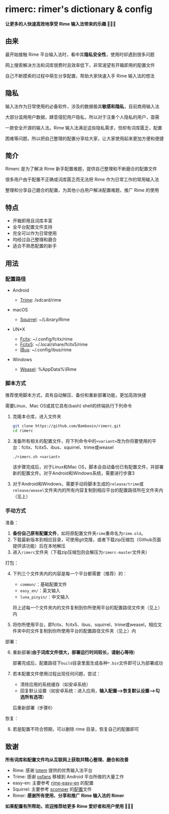 # rimerc: rimer's dictionary & config

**让更多的人快速高效地享受 Rime 输入法带来的乐趣 🎉🎉🎉**

## 由来

最开始接触 Rime 平台输入法时，看中其**隐私安全性**，使用时却遇到很多问题

网上搜索解决方法和词库很费时且效率低下，非常渴望有开箱即用的配置文件

自己不断摸索的过程中萌生分享配置，帮助大家快速入手 Rime 输入法的想法

## 隐私

输入法作为日常使用的必备软件，涉及的数据极其**敏感和隐私**，目前商用输入法

大部分滥用用户数据，肆意侵犯用户隐私，所以对于注重个人隐私的用户，亟需

一款安全开源的输入法。Rime 输入法满足这些隐私需求，但却有词库匮乏，配置

困难等问题，所以把自己整理的配置分享给大家，让大家使用起来更加方便和便捷

## 简介

Rimerc 是为了解决 Rime 新手配置难题，提供自己整理和不断磨合的配置文件

很多用户由于配置不正确或词库匮乏而无法把 Rime 作为日常工作的常用输入法

整理和分享自己磨合的配置，为其他小白用户解决配置难题，推广 Rime 的使用

## 特点

- 开箱即用且词库丰富
- 全平台配置文件支持
- 完全可以作为日常使用
- 均经过自己整理和磨合
- 适合不熟悉配置的新手

## 用法

### 配置路径

- Android
  - [Trime](https://github.com/osfans/trime): /sdcard/rime

- macOS
  - [Squirrel](https://github.com/rime/squirrel): ~/Library/Rime

- UN\*X
  - [Fcitx](https://github.com/fcitx/fcitx-rime): ~/.config/fcitx/rime
  - [Fcitx5](https://github.com/fcitx/fcitx5-rime): ~/.local/share/fcitx5/rime
  - [IBus](https://github.com/rime/ibus-rime): ~/.config/ibus/rime

- Windows
  - [Weasel](https://github.com/rime/weasel): %AppData%\Rime

### 脚本方式

推荐使用脚本方式，具有自动解压、备份和重新部署功能，更加高效快捷

需要Linux、Mac OS或其它具有(bash) shell的终端执行下列命令

1. 克隆本仓库，进入文件夹

   ``` bash
   git clone https://github.com/Bambooin/rimerc.git
   cd rimerc
   ```

2. 准备所有相关的配置文件，将下列命令中的`<variant>`改为你将要使用的平台：fcitx、fcitx5、ibus、squirrel、trime或weasel

   ```
   ./rimerc.sh <variant>
   ```

   该步骤完成后，对于Linux和Mac OS，脚本会自动备份已有配置文件，并部署新的配置文件。对于Android和Windows系统，需要进行步骤3

3. 对于Android和Windows，需要手动将脚本生成的`release/trime`或`release/weasel`文件夹内的所有内容复制到相应平台的配置路径所在文件夹内（见上）


### 手动方式

准备：

1. **备份自己原有配置文件**，如将原配置文件夹`rime`重命名为`rime.old`。
2. 下载最新版本到相应目录，可使用git克隆，或者下载zip压缩包（Github页面提供该功能）后在本地解压
3. 进入`rimerc`文件夹（下载zip压缩包则会解压为`rimerc-master`文件夹）

打包：

4. 下列三个文件夹内的内容是每一个平台都需要（推荐）的：

   - `common/`：基础配置文件
   - `easy_en/`：英文输入
   - `luna_pinyin/`：中文输入

   将上述每一个文件夹内的文件复制到你所使用平台的配置路径文件夹（见上）内
5. 将你所使用平台，即fcitx、fcitx5、ibus、squirrel、trime或weasel，相应文件夹中的文件复制到你所使用平台的配置路径文件夹（见上）内

部署：

6. 重新部署(**由于词库文件很大，部署运行时间较长，请耐心等待**)

   部署完成后，配置路径下`build`目录里面生成各种`*.bin`文件即可认为部署成功
7. 若本配置文件使用过程出现任何问题，尝试：

   - 清除应用的系统缓存（如安卓系统）
   - 回复默认设置（如安卓系统：进入应用，**输入配置-->恢复默认设置-->勾选所有选项**）

   后重新部署（步骤6）

恢复：

8. 若是配置不符合预期，可以删除 rime 目录，恢复自己的配置即可

## 致谢

**所有词库和配置文件均从互联网上获取并精心整理、磨合和改善**
- Rime: 感谢 [lotem](https://github.com/lotem) 提供的优秀输入法平台
- Trime: 感谢 [osfans](https://github.com/osfans) 移植到 Android 平台所做的大量工作
- easy-en: 主要参考 [rime-easy-en](https://github.com/BlindingDark/rime-easy-en) 的配置
- Squirrel: 主要参考 [scomper](https://github.com/scomper) 的[配置](https://github.com/scomper/Rime)文件 
- Rimer: **感谢所有使用、分享和推广 Rime 输入法的 Rimer**

**如果配置有所帮助，欢迎推荐给更多 Rime 爱好者和用户使用 🥳🥳🥳**
